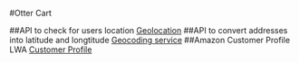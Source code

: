 #Otter Cart

##API to check for users location
[Geolocation](https://developers.google.com/maps/documentation/javascript/geolocation#DetectingUserLocation)
##API to convert addresses into latitude and longtitude
[Geocoding service](https://developers.google.com/maps/documentation/javascript/geocoding)
##Amazon Customer Profile LWA
[Customer Profile](https://developer.amazon.com/docs/login-with-amazon/customer-profile.html)

